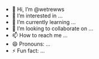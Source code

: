 - 👋 Hi, I’m @wetrewws
- 👀 I’m interested in ...
- 🌱 I’m currently learning ...
- 💞️ I’m looking to collaborate on ...
- 📫 How to reach me ...
- 😄 Pronouns: ...
- ⚡ Fun fact: ...

<!---
wetrewws/wetrewws is a ✨ special ✨ repository because its `README.md` (this file) appears on your GitHub profile.
You can click the Preview link to take a look at your changes.
--->
